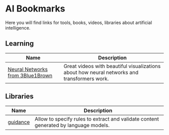 # AI Bookmarks

Here you will find links for tools, books, videos, libraries about artificial intelligence.

## Learning

| Name| Description |
|------------|-------------|
|[Neural Networks from 3Blue1Brown](https://www.youtube.com/playlist?list=PLZHQObOWTQDNU6R1_67000Dx_ZCJB-3pi)|Great videos with beautiful visualizations about how neural networks and transformers work.|

## Libraries

| Name| Description |
|------------|-------------|
|[guidance](https://github.com/guidance-ai/guidance)|Allow to specify rules to extract and validate content generated by language models.|
